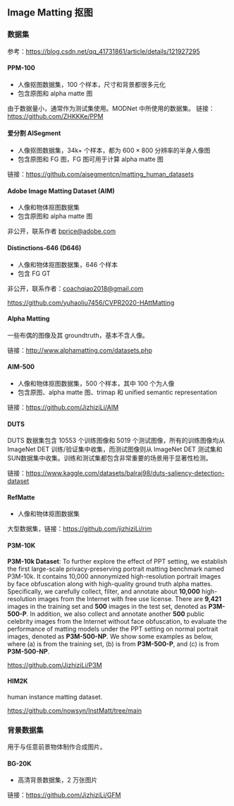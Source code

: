 ## Image Matting 抠图

### 数据集

参考：https://blog.csdn.net/qq_41731861/article/details/121927295

#### PPM-100

- 人像抠图数据集，100 个样本，尺寸和背景都很多元化
- 包含原图和 alpha matte 图

由于数据量小，通常作为测试集使用。MODNet 中所使用的数据集。
链接：https://github.com/ZHKKKe/PPM



#### 爱分割 AISegment

- 人像抠图数据集，34k+ 个样本，都为 $600 \times 800$ 分辨率的半身人像图
- 包含原图和 FG 图，FG 图可用于计算 alpha matte 图

链接：https://github.com/aisegmentcn/matting_human_datasets



#### Adobe Image Matting Dataset (AIM)

- 人像和物体抠图数据集
- 包含原图和 alpha matte 图

非公开，联系作者 bprice@adobe.com



#### Distinctions-646 (D646)

- 人像和物体抠图数据集，646 个样本
- 包含 FG GT

非公开，联系作者：coachqiao2018@gmail.com

https://github.com/yuhaoliu7456/CVPR2020-HAttMatting



#### Alpha Matting

一些布偶的图像及其 groundtruth，基本不含人像。

链接：http://www.alphamatting.com/datasets.php



#### AIM-500

- 人像和物体抠图数据集，500 个样本，其中 100 个为人像
- 包含原图、alpha matte 图、trimap 和 unified semantic representation

链接：https://github.com/JizhiziLi/AIM



#### DUTS

DUTS 数据集包含 10553 个训练图像和 5019 个测试图像，所有的训练图像均从 ImageNet DET 训练/验证集中收集，而测试图像则从 ImageNet DET 测试集和 SUN数据集中收集。训练和测试集都包含非常重要的场景用于显著性检测。

链接：https://www.kaggle.com/datasets/balraj98/duts-saliency-detection-dataset



#### RefMatte

- 人像和物体抠图数据集

大型数据集，链接：https://github.com/jizhiziLi/rim



#### P3M-10K

**P3M-10k Dataset**: To further explore the effect of PPT setting, we establish the first large-scale privacy-preserving portrait matting benchmark named P3M-10k. It contains 10,000 annonymized high-resolution portrait images by face obfuscation along with high-quality ground truth alpha mattes. Specifically, we carefully collect, filter, and annotate about **10,000** high-resolution images from the Internet with free use license. There are **9,421** images in the training set and **500** images in the test set, denoted as **P3M-500-P**. In addition, we also collect and annotate another **500** public celebrity images from the Internet without face obfuscation, to evaluate the performance of matting models under the PPT setting on normal portrait images, denoted as **P3M-500-NP**. We show some examples as below, where (a) is from the training set, (b) is from **P3M-500-P**, and (c) is from **P3M-500-NP**.

https://github.com/JizhiziLi/P3M



#### HIM2K

human instance matting dataset.

https://github.com/nowsyn/InstMatt/tree/main



### 背景数据集

用于与任意前景物体制作合成图片。

#### BG-20K

- 高清背景数据集，2 万张图片

链接：https://github.com/JizhiziLi/GFM